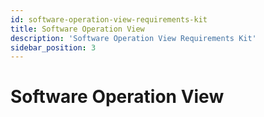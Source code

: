 ```yaml
---
id: software-operation-view-requirements-kit
title: Software Operation View
description: 'Software Operation View Requirements Kit'
sidebar_position: 3
---
```


# Software Operation View